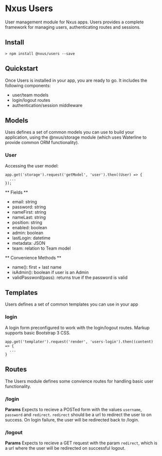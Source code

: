 # Nxus Users
User management module for Nxus apps.  Users provides a complete framework for managing users, authenticating routes and sessions.

## Install

```
> npm install @nxus/users --save
```

## Quickstart

Once Users is installed in your app, you are ready to go.  It includes the following components:

* user/team models
* login/logout routes
* authentication/session middleware

## Models
Uses defines a set of common models you can use to build your application, using the @nxus/storage module (which uses Waterline to provide common ORM functionality).

### User

Accessing the user model:

```
app.get('storage').request('getModel', 'user').then((User) => {
  ...
});
```

** Fields **
* email: string
* password: string
* nameFirst: string
* nameLast: string
* position: string
* enabled: boolean
* admin: boolean
* lastLogin: datetime
* metadata: JSON
* team: relation to Team model

** Convenience Methods **
* name(): first + last name
* isAdmin(): boolean if user is an Admin
* validPassword(pass): returns true if the password is valid

## Templates
Users defines a set of common templates you can use in your app

### login
A login form preconfigured to work with the login/logout routes. Markup supports basic Bootstrap 3 CSS.

```
app.get('templater').request('render', 'users-login').then((content) => {
  ...
}
```

## Routes
The Users module defines some convience routes for handling basic user functionality.

### /login

**Params**
Expects to recieve a POSTed form with the values `username`, `password` and `redirect`. `redirect` should be a url to redirect the user to on success.  On login failure, the user will be redirected back to /login.

### /logout

**Params**
Expects to recieve a GET request with the param `redirect`, which is a url where the user will be redirected on successful logout.

